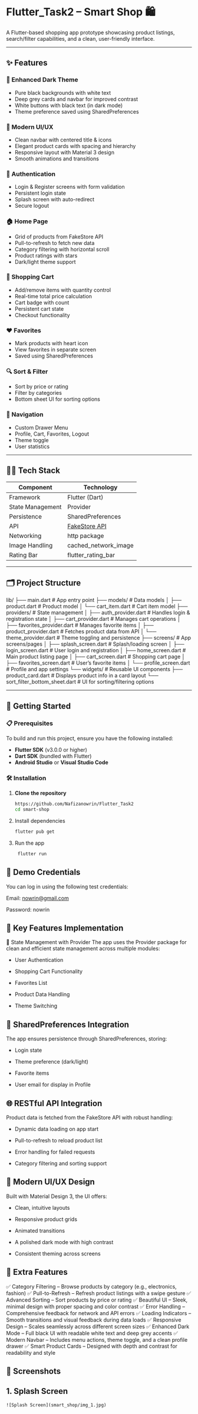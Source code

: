 # Flutter_Task2 – Smart Shop 🛍️

A Flutter-based shopping app prototype showcasing product listings, search/filter capabilities, and a clean, user-friendly interface.

---

## ✨ Features

### 🌙 Enhanced Dark Theme
- Pure black backgrounds with white text
- Deep grey cards and navbar for improved contrast
- White buttons with black text (in dark mode)
- Theme preference saved using SharedPreferences

### 🎨 Modern UI/UX
- Clean navbar with centered title & icons
- Elegant product cards with spacing and hierarchy
- Responsive layout with Material 3 design
- Smooth animations and transitions

### 🔐 Authentication
- Login & Register screens with form validation
- Persistent login state
- Splash screen with auto-redirect
- Secure logout

### 🏠 Home Page
- Grid of products from FakeStore API
- Pull-to-refresh to fetch new data
- Category filtering with horizontal scroll
- Product ratings with stars
- Dark/light theme support

### 🛒 Shopping Cart
- Add/remove items with quantity control
- Real-time total price calculation
- Cart badge with count
- Persistent cart state
- Checkout functionality

### ❤️ Favorites
- Mark products with heart icon
- View favorites in separate screen
- Saved using SharedPreferences

### 🔍 Sort & Filter
- Sort by price or rating
- Filter by categories
- Bottom sheet UI for sorting options

### 📱 Navigation
- Custom Drawer Menu
- Profile, Cart, Favorites, Logout
- Theme toggle
- User statistics

---

## 🧑‍💻 Tech Stack

| Component         | Technology            |
|------------------|-----------------------|
| Framework        | Flutter (Dart)        |
| State Management | Provider              |
| Persistence      | SharedPreferences     |
| API              | [FakeStore API](https://fakestoreapi.com) |
| Networking       | http package          |
| Image Handling   | cached_network_image  |
| Rating Bar       | flutter_rating_bar    |

---

## 🗂 Project Structure

lib/
├── main.dart                      # App entry point
├── models/                        # Data models
│   ├── product.dart               # Product model
│   └── cart_item.dart             # Cart item model
├── providers/                     # State management
│   ├── auth_provider.dart         # Handles login & registration state
│   ├── cart_provider.dart         # Manages cart operations
│   ├── favorites_provider.dart    # Manages favorite items
│   ├── product_provider.dart      # Fetches product data from API
│   └── theme_provider.dart        # Theme toggling and persistence
├── screens/                       # App screens/pages
│   ├── splash_screen.dart         # Splash/loading screen
│   ├── login_screen.dart          # User login and registration
│   ├── home_screen.dart           # Main product listing page
│   ├── cart_screen.dart           # Shopping cart page
│   ├── favorites_screen.dart      # User’s favorite items
│   └── profile_screen.dart        # Profile and app settings
└── widgets/                       # Reusable UI components
    ├── product_card.dart          # Displays product info in a card layout
    └── sort_filter_bottom_sheet.dart  # UI for sorting/filtering options



---

## 🚀 Getting Started

### 📋 Prerequisites

To build and run this project, ensure you have the following installed:

- **Flutter SDK** (v3.0.0 or higher)
- **Dart SDK** (bundled with Flutter)
- **Android Studio** or **Visual Studio Code**

### 🛠 Installation

1. **Clone the repository**
   ```bash
   https://github.com/Nafizanowrin/Flutter_Task2
   cd smart-shop

2. Install dependencies
   ```bash
   flutter pub get

4. Run the app
   ```bash
    flutter run

## 🔐 Demo Credentials
   You can log in using the following test credentials:

   Email: nowrin@gmail.com

   Password: nowrin


## 🔧 Key Features Implementation
🧩 State Management with Provider
   The app uses the Provider package for clean and efficient state management across multiple modules:

   - User Authentication

   - Shopping Cart Functionality

   - Favorites List

   - Product Data Handling

   - Theme Switching

## 💾 SharedPreferences Integration
The app ensures persistence through SharedPreferences, storing:

   - Login state

   - Theme preference (dark/light)

   - Favorite items

   - User email for display in Profile

## 🌐 RESTful API Integration
   Product data is fetched from the FakeStore API with robust handling:

   - Dynamic data loading on app start

   - Pull-to-refresh to reload product list

   - Error handling for failed requests

   - Category filtering and sorting support

## 🎨 Modern UI/UX Design
   Built with Material Design 3, the UI offers:

   - Clean, intuitive layouts

   - Responsive product grids

   - Animated transitions

   - A polished dark mode with high contrast

   - Consistent theming across screens

## 🌟 Extra Features
✅ Category Filtering – Browse products by category (e.g., electronics, fashion)
✅ Pull-to-Refresh – Refresh product listings with a swipe gesture
✅ Advanced Sorting – Sort products by price or rating
✅ Beautiful UI – Sleek, minimal design with proper spacing and color contrast
✅ Error Handling – Comprehensive feedback for network and API errors
✅ Loading Indicators – Smooth transitions and visual feedback during data loads
✅ Responsive Design – Scales seamlessly across different screen sizes
✅ Enhanced Dark Mode – Full black UI with readable white text and deep grey accents
✅ Modern Navbar – Includes menu actions, theme toggle, and a clean profile drawer
✅ Smart Product Cards – Designed with depth and contrast for readability and style


## 📸 Screenshots

## 1. Splash Screen

    ![Splash Screen](smart_shop/img_1.jpg)

